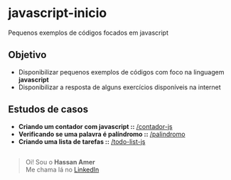 # javascript-inicio
Pequenos exemplos de códigos focados em javascript

## Objetivo
* Disponibilizar pequenos exemplos de códigos com foco na linguagem **javascript**
* Disponibilizar a resposta de alguns exercícios disponíveis na internet

## Estudos de casos
* **Criando um contador com javascript ::** [/contador-js](https://github.com/nassahAmer/javascript-inicio/tree/main/contador-js)  
* **Verificando se uma palavra é palíndromo ::** [/palindromo](https://github.com/nassahAmer/javascript-inicio/tree/main/palindromo)
* **Criando uma lista de tarefas ::** [/todo-list-js](https://github.com/nassahAmer/javascript-inicio/tree/main/todo-list-js)
##
>Oi! Sou o **Hassan Amer**  
>Me chama lá no [LinkedIn](https://www.linkedin.com/in/hassanamer/)
